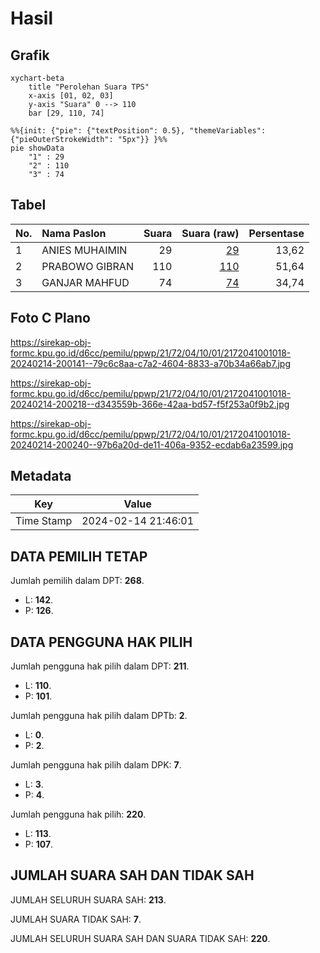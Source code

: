 # Hasil

## Grafik

```mermaid
xychart-beta
    title "Perolehan Suara TPS"
    x-axis [01, 02, 03]
    y-axis "Suara" 0 --> 110
    bar [29, 110, 74]
```

```mermaid
%%{init: {"pie": {"textPosition": 0.5}, "themeVariables": {"pieOuterStrokeWidth": "5px"}} }%%
pie showData
    "1" : 29
    "2" : 110
    "3" : 74
```

## Tabel

| No. | Nama Paslon    | Suara | Suara (raw) | Persentase |
|:--- |:-------------- | -----:| -----------:| ----------:|
| 1   | ANIES MUHAIMIN | 29    | [29][p-1]   | 13,62      |
| 2   | PRABOWO GIBRAN | 110   | [110][p-2]  | 51,64      |
| 3   | GANJAR MAHFUD  | 74    | [74][p-3]   | 34,74      |


[p-1]: https://github.com/gigit-pemilu/pemilu-2024-21-kepulauan-riau/blob/main/pilpres/hitung-suara/sub/21-kepulauan-riau/sub/72-kota-tanjung-pinang/sub/04-bukit-bestari/sub/1001-tanjung-pinang-timur/sub/018-tps/sub/paslon-1.txt
[p-2]: https://github.com/gigit-pemilu/pemilu-2024-21-kepulauan-riau/blob/main/pilpres/hitung-suara/sub/21-kepulauan-riau/sub/72-kota-tanjung-pinang/sub/04-bukit-bestari/sub/1001-tanjung-pinang-timur/sub/018-tps/sub/paslon-2.txt
[p-3]: https://github.com/gigit-pemilu/pemilu-2024-21-kepulauan-riau/blob/main/pilpres/hitung-suara/sub/21-kepulauan-riau/sub/72-kota-tanjung-pinang/sub/04-bukit-bestari/sub/1001-tanjung-pinang-timur/sub/018-tps/sub/paslon-3.txt

## Foto C Plano

https://sirekap-obj-formc.kpu.go.id/d6cc/pemilu/ppwp/21/72/04/10/01/2172041001018-20240214-200141--79c6c8aa-c7a2-4604-8833-a70b34a66ab7.jpg

https://sirekap-obj-formc.kpu.go.id/d6cc/pemilu/ppwp/21/72/04/10/01/2172041001018-20240214-200218--d343559b-366e-42aa-bd57-f5f253a0f9b2.jpg

https://sirekap-obj-formc.kpu.go.id/d6cc/pemilu/ppwp/21/72/04/10/01/2172041001018-20240214-200240--97b6a20d-de11-406a-9352-ecdab6a23599.jpg


## Metadata

| Key        | Value               |
| ---------- | ------------------- |
| Time Stamp | 2024-02-14 21:46:01 |


## DATA PEMILIH TETAP

Jumlah pemilih dalam DPT: **268**.
 * L: **142**.
 * P: **126**.

## DATA PENGGUNA HAK PILIH

Jumlah pengguna hak pilih dalam DPT: **211**.
 * L: **110**.
 * P: **101**.

Jumlah pengguna hak pilih dalam DPTb: **2**.
 * L: **0**.
 * P: **2**.

Jumlah pengguna hak pilih dalam DPK: **7**.
 * L: **3**.
 * P: **4**.

Jumlah pengguna hak pilih: **220**.
 * L: **113**.
 * P: **107**.

## JUMLAH SUARA SAH DAN TIDAK SAH

JUMLAH SELURUH SUARA SAH: **213**.

JUMLAH SUARA TIDAK SAH: **7**.

JUMLAH SELURUH SUARA SAH DAN SUARA TIDAK SAH: **220**.


